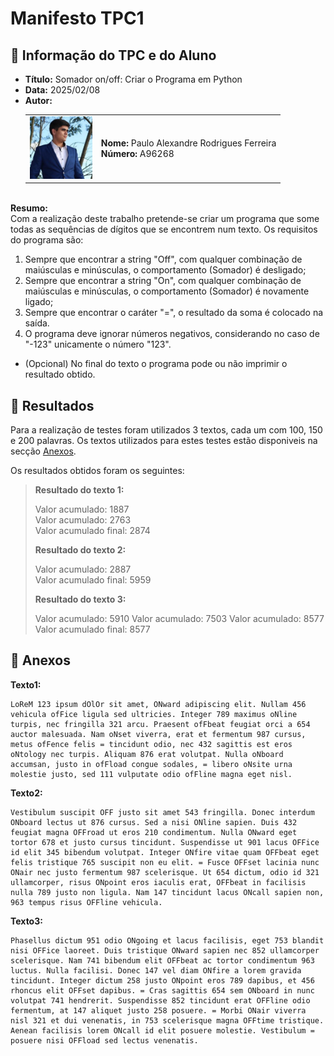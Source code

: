 # Manifesto TPC1

## 📌 Informação do TPC e do Aluno  

- **Título:** Somador on/off: Criar o Programa em Python 
- **Data:** 2025/02/08  
- **Autor:**  
    <table>
    <tr>
        <td><img src="../Images/Profile.jpg" width="100"></td>
        <td>
        <strong>Nome:</strong> Paulo Alexandre Rodrigues Ferreira<br>
        <strong>Número:</strong> A96268
        </td>
    </tr>
    </table>
\
**Resumo:**
\
Com a realização deste trabalho pretende-se criar um programa que some todas as sequências de dígitos que se encontrem num texto. Os requisitos do programa são: 
1. Sempre que encontrar a string "Off", com qualquer combinação de maiúsculas e minúsculas, o comportamento (Somador) é desligado;
2. Sempre que encontrar a string "On", com qualquer combinação de maiúsculas e minúsculas, o comportamento (Somador) é novamente ligado;
3. Sempre que encontrar o caráter "=", o resultado da soma é colocado na saída.
4. O programa deve ignorar números negativos, considerando no caso de "-123" unicamente o número "123".

- (Opcional) No final do texto o programa pode ou não imprimir o resultado obtido.

## 📂 Resultados  

Para a realização de testes foram utilizados 3 textos, cada um com 100, 150 e 200 palavras. Os textos utilizados para estes testes estão disponiveis na secção [Anexos](#-anexos).

Os resultados obtidos foram os seguintes:

> **Resultado do texto 1:**
> 
> Valor acumulado: 1887  
> Valor acumulado: 2763  
> Valor acumulado final: 2874  
> 
> **Resultado do texto 2:**
> 
> Valor acumulado: 2887  
> Valor acumulado final: 5959  
> 
> **Resultado do texto 3:**
> 
> Valor acumulado: 5910
> Valor acumulado: 7503
> Valor acumulado: 8577
> Valor acumulado final: 8577


## 📎 Anexos

**Texto1:**  
```plaintext
LoReM 123 ipsum dOlOr sit amet, ONward adipiscing elit. Nullam 456 vehicula ofFice ligula sed ultricies. Integer 789 maximus oNline turpis, nec fringilla 321 arcu. Praesent ofFbeat feugiat orci a 654 auctor malesuada. Nam oNset viverra, erat et fermentum 987 cursus, metus ofFence felis = tincidunt odio, nec 432 sagittis est eros oNtology nec turpis. Aliquam 876 erat volutpat. Nulla oNboard accumsan, justo in ofFload congue sodales, = libero oNsite urna molestie justo, sed 111 vulputate odio ofFline magna eget nisl.
```

**Texto2:**  
```plaintext
Vestibulum suscipit OFF justo sit amet 543 fringilla. Donec interdum ONboard lectus ut 876 cursus. Sed a nisi ONline sapien. Duis 432 feugiat magna OFFroad ut eros 210 condimentum. Nulla ONward eget tortor 678 et justo cursus tincidunt. Suspendisse ut 901 lacus OFFice id elit 345 bibendum volutpat. Integer ONfire vitae quam OFFbeat eget felis tristique 765 suscipit non eu elit. = Fusce OFFset lacinia nunc ONair nec justo fermentum 987 scelerisque. Ut 654 dictum, odio id 321 ullamcorper, risus ONpoint eros iaculis erat, OFFbeat in facilisis nulla 789 justo non ligula. Nam 147 tincidunt lacus ONcall sapien non, 963 tempus risus OFFline vehicula.
```

**Texto3:**  
```plaintext
Phasellus dictum 951 odio ONgoing et lacus facilisis, eget 753 blandit nisi OFFice laoreet. Duis tristique ONward sapien nec 852 ullamcorper scelerisque. Nam 741 bibendum elit OFFbeat ac tortor condimentum 963 luctus. Nulla facilisi. Donec 147 vel diam ONfire a lorem gravida tincidunt. Integer dictum 258 justo ONpoint eros 789 dapibus, et 456 rhoncus elit OFFset dapibus. = Cras sagittis 654 sem ONboard in nunc volutpat 741 hendrerit. Suspendisse 852 tincidunt erat OFFline odio fermentum, at 147 aliquet justo 258 posuere. = Morbi ONair viverra nisl 321 et dui venenatis, in 753 scelerisque magna OFFtime tristique. Aenean facilisis lorem ONcall id elit posuere molestie. Vestibulum = posuere nisi OFFload sed lectus venenatis.
```